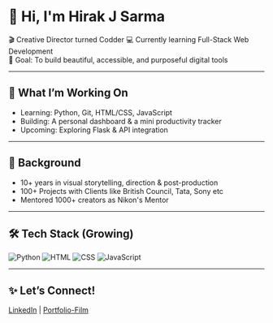 # 👋 Hi, I'm Hirak J Sarma

🎬 Creative Director turned Codder 
💻 Currently learning Full-Stack Web Development  
🎯 Goal: To build beautiful, accessible, and purposeful digital tools  

---

## 🚧 What I’m Working On
- Learning: Python, Git, HTML/CSS, JavaScript
- Building: A personal dashboard & a mini productivity tracker
- Upcoming: Exploring Flask & API integration

---

## 🌱 Background
- 10+ years in visual storytelling, direction & post-production
- 100+ Projects with Clients like British Council, Tata, Sony etc
- Mentored 1000+ creators as Nikon's Mentor

---

## 🛠️ Tech Stack (Growing)
![Python](https://img.shields.io/badge/-Python-3776AB?style=flat&logo=python&logoColor=white)
![HTML](https://img.shields.io/badge/-HTML5-E34F26?style=flat&logo=html5&logoColor=white)
![CSS](https://img.shields.io/badge/-CSS3-1572B6?style=flat&logo=css3&logoColor=white)
![JavaScript](https://img.shields.io/badge/-JavaScript-F7DF1E?style=flat&logo=javascript&logoColor=black)

---

## ✨ Let’s Connect!
[LinkedIn](https://www.linkedin.com/in/hirakjsarma) | [Portfolio-Film]([https://www.linkedin.com/in/hirakjsarma](https://hirakjsarma.notion.site/Hirak-J-Sarma-Portfolio-fdb492446ae8434684d97dcf88dce601)) 
<!--
**hirakjsarma/hirakjsarma** is a ✨ _special_ ✨ repository because its `README.md` (this file) appears on your GitHub profile.

Here are some ideas to get you started:

- 🔭 I’m currently working on ...
- 🌱 I’m currently learning ...
- 👯 I’m looking to collaborate on ...
- 🤔 I’m looking for help with ...
- 💬 Ask me about ...
- 📫 How to reach me: ...
- 😄 Pronouns: ...
- ⚡ Fun fact: ...
-->

